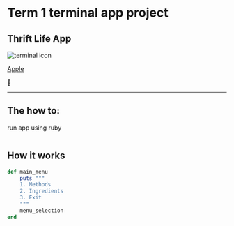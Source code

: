 # Term 1 terminal app project
## Thrift Life App

![terminal icon]()

[Apple](https://Apple.com)

:rocket:

----

## The how to:
run app using ruby
```ruby

```

## How it works
```ruby
def main_menu
    puts """
    1. Methods
    2. Ingredients
    3. Exit
    """
    menu_selection
end

```
